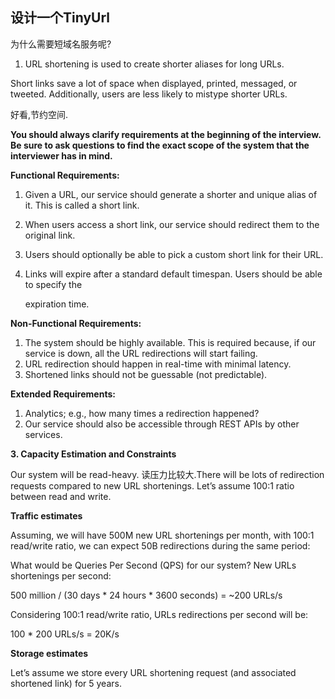 ## 设计一个TinyUrl

为什么需要短域名服务呢?

1. URL shortening is used to create shorter aliases for long URLs.

Short links save a lot of space when displayed, printed, messaged, or tweeted. Additionally, users are less likely to mistype shorter URLs.

好看,节约空间.

**You should always clarify requirements at the beginning of the interview. Be sure to ask questions to find the exact scope of the system that the interviewer has in mind.**



**Functional Requirements:**

1. Given a URL, our service should generate a shorter and unique alias of it. This is called a short link.

2. When users access a short link, our service should redirect them to the original link.

3. Users should optionally be able to pick a custom short link for their URL.

4. Links will expire after a standard default timespan. Users should be able to specify the

   expiration time.

**Non-Functional Requirements:**

1. The system should be highly available. This is required because, if our service is down, all the URL redirections will start failing.
2. URL redirection should happen in real-time with minimal latency.
3. Shortened links should not be guessable (not predictable).

**Extended Requirements:**

1. Analytics; e.g., how many times a redirection happened?
2. Our service should also be accessible through REST APIs by other services.

**3. Capacity Estimation and Constraints**

Our system will be read-heavy. 读压力比较大.There will be lots of redirection requests compared to new URL shortenings. Let’s assume 100:1 ratio between read and write.

**Traffic estimates**

Assuming, we will have 500M new URL shortenings per month, with 100:1 read/write ratio, we can expect 50B redirections during the same period:

What would be Queries Per Second (QPS) for our system? New URLs shortenings per second:

500 million / (30 days * 24 hours * 3600 seconds) = ~200 URLs/s

Considering 100:1 read/write ratio, URLs redirections per second will be:

100 * 200 URLs/s = 20K/s

**Storage estimates**

 Let’s assume we store every URL shortening request (and associated shortened link) for 5 years. 
